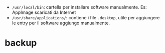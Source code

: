 * `/usr/local/bin`: cartella per installare software manualmente. Es: AppImage scaricati da Internet
* `/usr/share/applications/`: contiene i file `.desktop`, utile per aggiungere le entry per il software aggiungo manualmente.

# backup
